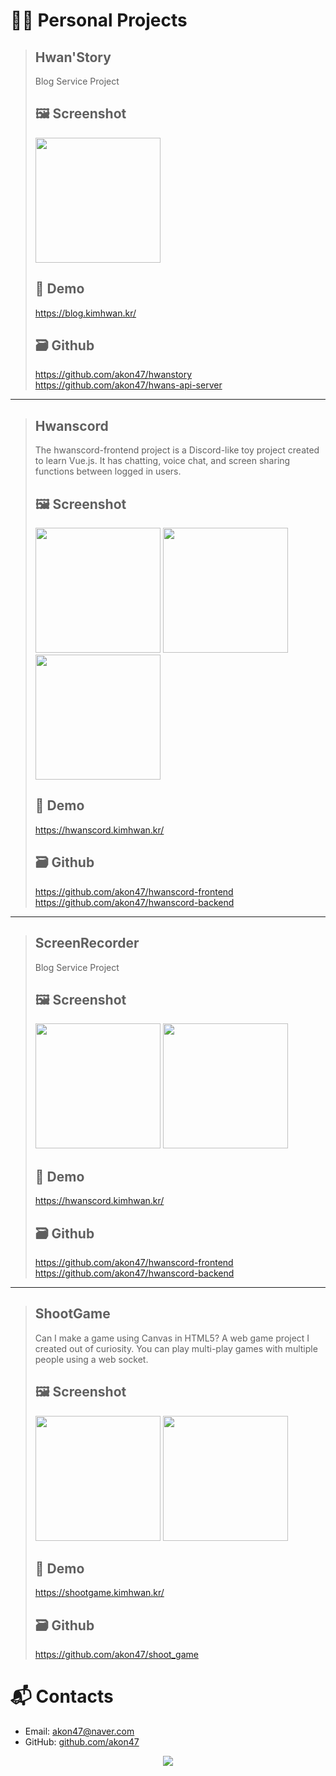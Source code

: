 # 👨‍💻 Personal Projects

> ## Hwan'Story
> Blog Service Project
> ## 🖼️ Screenshot
> <img src="https://user-images.githubusercontent.com/49547202/188465375-1ffce2fb-7b8d-4ba0-bd07-26243eb35f55.png" width="200px" />
> 
> ## 🚀 Demo
> https://blog.kimhwan.kr/
> ## 🗃 Github
> https://github.com/akon47/hwanstory
> https://github.com/akon47/hwans-api-server
---
> ## Hwanscord
> The hwanscord-frontend project is a Discord-like toy project created to learn Vue.js. It has chatting, voice chat, and screen sharing functions between logged in users.
> ## 🖼️ Screenshot
> <img src="https://user-images.githubusercontent.com/49547202/126036989-627afa3a-77eb-43e4-93e0-9650d08c9205.png" width="200px" />
> <img src="https://user-images.githubusercontent.com/49547202/126037026-ab29e2c9-10cb-4033-914e-dd6eff86b13b.png" width="200px" />
> <img src="https://user-images.githubusercontent.com/49547202/126037045-62e4eab5-7143-4eb6-8736-5de315e3399f.png" width=200px" />
> 
> ## 🚀 Demo
> https://hwanscord.kimhwan.kr/
> ## 🗃 Github
> https://github.com/akon47/hwanscord-frontend
> https://github.com/akon47/hwanscord-backend
---
> ## ScreenRecorder
> Blog Service Project
> ## 🖼️ Screenshot
> <img src="https://user-images.githubusercontent.com/49547202/175591292-fb399db4-8238-41c1-88ac-16a6750b95fa.png" width="200px" />
> <img src="https://user-images.githubusercontent.com/49547202/175591254-5ee2ae21-1da0-4490-aba0-11093fa47002.png" width="200px" />
>
> ## 🚀 Demo
> https://hwanscord.kimhwan.kr/
> ## 🗃 Github
> https://github.com/akon47/hwanscord-frontend
> https://github.com/akon47/hwanscord-backend
---
> ## ShootGame
> Can I make a game using Canvas in HTML5? A web game project I created out of curiosity. You can play multi-play games with multiple people using a web socket.
> ## 🖼️ Screenshot
> <img src="https://user-images.githubusercontent.com/49547202/129644486-9ab40d48-f362-4158-8692-1f696c371a2d.png" width="200px" />
> <img src="https://user-images.githubusercontent.com/49547202/129644516-aefedc22-aca1-4b96-8bee-ba2027dd20e7.png" width="200px" />
>
> ## 🚀 Demo
> https://shootgame.kimhwan.kr/
> ## 🗃 Github
> https://github.com/akon47/shoot_game

# 📬 Contacts
- Email: akon47@naver.com
- GitHub: [github.com/akon47](https://github.com/akon47)

<div align=center>
  <a href="https://counter.kimhwan.kr?key=akon47-resume">
    <img src="https://counter.kimhwan.kr?key=akon47-resume"/>
  </a>
</div>
